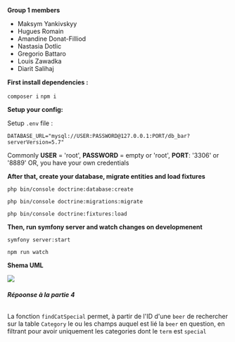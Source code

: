  **Group 1 members**
 
 - Maksym Yankivskyy 
 - Hugues Romain 
 - Amandine Donat-Filliod 
 - Nastasia Dotlic 
 - Gregorio Battaro  
 - Louis Zawadka 
 - Diarit Salihaj


**First install dependencies  :**

`composer i`
`npm i`

**Setup your config:** 

Setup `.env` file : 

`DATABASE_URL="mysql://USER:PASSWORD@127.0.0.1:PORT/db_bar?serverVersion=5.7"`

Commonly **USER** = 'root', **PASSWORD** = empty or 'root', **PORT**: '3306' or '8889' 
OR, you have your own credentials

**After that, create your database, migrate entities and load fixtures**

`php bin/console doctrine:database:create`

`php bin/console doctrine:migrations:migrate`

`php bin/console doctrine:fixtures:load`

**Then, run symfony server and watch changes on developmenent**


`symfony server:start`

`npm run watch`



**Shema UML**

![](https://cdn.discordapp.com/attachments/719464593650483200/811523874700525598/Schema_BDD2x_2.png)

###### **Répoonse à la partie 4**

La fonction `findCatSpecial` permet, à partir de l'ID d'une `beer` de rechercher sur la table `Category` le ou les champs auquel est lié la `beer` en question, en filtrant pour avoir uniquement les categories dont le `term` est `special`
